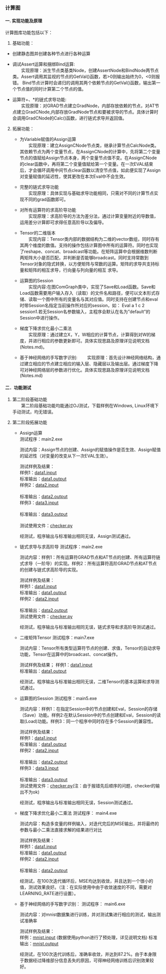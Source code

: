 ### 计算图
#### 一.	实现功能及原理

计算图库功能包括以下：
1. 基础功能：

  - 创建静态图并创建各种节点进行各种运算

  - 调试Assert运算和捆绑Bind运算:<br/>
  &emsp;&emsp;实现原理：派生节点类基类Node<T>，创建AssertNode<T>和BindNode<T>两节点类。Assert调用其监视的节点的GetVal()函数，若>0则输出始终为0，<0则报错。 Bind节点计算时会递归的调用其两个依赖节点的GetVal()函数，输出第一个节点值的同时计算第二个节点的值。

  - 运算符+、*的链式求导功能:<br/>
  &emsp;&emsp;实现原理：对GRAD节点建立GradNode，内部存放依赖的节点，对AT节点建立GradCNode,内部存放GradNode节点和要被求导的节点。具体计算时会调用GradCNode的Calc()函数，进行链式求导并返回值。

2. 拓展功能：
   - 为Variable赋值的Assign运算<br/>
    &emsp;&emsp;实现原理：建立AssignCNode节点类，继承计算节点CalcNode类。其依赖节点为两个变量节点，在AssignCNode的计算中，先将第二个变量节点的值赋给Assign节点本身，两个变量节点值不变。在AssignCNode的clear函数中，再将第二个变量值赋给第一个变量。在一次EVAL结束后，才会循环调用中间节点clear函数以清空节点值，如此便实现了Assign对变量赋值的延迟性，使其更改在本次Eval中不会生效。

    - 完整的链式求导功能<br/>
    &emsp;&emsp;实现原理：具体实现与基础求导功能相同，只需对不同的计算节点实现不同的grad函数即可。

   - 对所有运算符的求高阶导功能<br/>
   &emsp;&emsp;实现原理：求高阶导的方法为差分法，通过计算变量附近的导数值，运用差分计算即可求得任意高阶导以及偏导。

    - Tensor的二维版本<br/>
   &emsp;&emsp;实现内容：Tensor类内部的数据结构为二维的vector数组，同时存有其两个维度的数值。支持的操作包括计算图中所有的运算符。同时也实现了reshape、concat、broadcast等功能。在矩阵运算中会根据维数判断两矩阵大小是否匹配，并判断是否能够broadcast。同时支持常数到Tensor对象的隐式转换，以方便矩阵与常数的运算。矩阵的求导共支持标量和矩阵的相互求导，行向量与列向量的相互 求导。

    - 运算图的Session<br/>
    &emsp;&emsp;实现内容:在图ComGraph<T>类中，实现了Save和Load函数。Save和Load函数需要用户输入存入（读取）的文件名和路径，便可以文本形式存储、读取一个图中所有的变量名与其对应值。同时支持在创建节点和eval时带Session名指定当前操作所对应的session，如： Eval a 1 c 2 session1.若无Session名参数输入，主程序会默认在名为”default”的Session中进行操作。 

    - 梯度下降求优化最小二乘法<br/>
   &emsp;&emsp;实现原理：通过建立X，Y，W相应的计算节点，计算得到对W的梯度，并进行相应的参数更新即可。具体实现思路及原理详见说明文档(Notes.md)。

    - 基于神经网络的手写数字识别:
   &emsp;&emsp;实现原理：首先设计神经网络结构，通过建立相应的节点建立相应的输入层、隐藏层以及输出层。通过梯度下降可对神经网络层的参数进行优化。具体实现思路及原理详见说明文档(Notes.md)

#### 二．功能测试
1. 第二阶段基础功能<br/>
&emsp;&emsp;第二阶段基础功能均能通过OJ测试，下载样例在Windows, Linux环境下手动测试，均无错误。

2. 第二阶段拓展功能

    - Assign运算<br/>
	    测试程序：main2.exe 

	    测试内容：Assign节点的创建、Assign的赋值操作是否生效、Assign赋值的延迟性（对变量的改变从下一次EVAL生效）。

        测试样例及结果：<br/>
        样例1：[data1.input](../Examples/Assign_Example/data1.input)<br/>
        标准输出：[data1.output](../Examples/Assign_Example/data1.output)<br/>
        样例2：[data2.input](../Examples/Assign_Example/data2.input)<br/>			
        标准输出：[data2.output](../Examples/Assign_Example/data2.output)<br/>
        样例3：[data3.input](../Examples/Assign_Example/data3.input)<br/>			
        标准输出：[data3.output](../Examples/Assign_Example/data3.output)<br/>	
        测试使用文件：[checker.py](../Examples/Assign_Example/checker.py)

	    经测试，程序输出与标准输出相同无误，Assign测试通过。
    
    - 链式求导与求高阶导
	    测试程序：main2.exe

	    测试内容：样例1：所有运算符GRAD节点和AT节点的创建、所有运算符链式求导（一阶导）的实现。样例2：所有运算符高阶GRAD节点和AT节点的创建与链式求高阶导的实现。

	    测试样例及结果：<br/>
        样例1：[data1.input](../Examples/Grad_Example/data1.input)<br/>
        标准输出：[data1.output](../Examples/Grad_Example/data1.output)<br/>
        样例2：[data2.input](../Examples/Grad_Example/data2.input)<br/>			
        标准输出：[data2.output](../Examples/Grad_Example/data2.output)<br/>
        测试使用文件：[checker.py](../Examples/Grad_Example/checker.py)

	    经测试，程序输出与标准输出相同无误，链式求导和求高阶导测试通过。

    - 二维矩阵Tensor
	    测试程序：main7.exe

	    测试内容：Tensor所有类型运算符节点的创建、求值，Tensor的自动求导功能，Tensor在运算中的broadcast、concat操作。

	    测试样例及结果；
        样例1：[data1.input](../Examples/Tensor_Example/data1.input)<br/>
        标准输出：[data1.output](../Examples/Tensor_Example/data1.output)<br/>

	    经测试，程序输出与标准输出相同无误，二维Tensor的基本运算和求导测试通过。

    - 运算图的Session
	    测试程序：main5.exe 

	    测试内容：样例1：在指定Session中的节点创建和Eval，Session的存储（Save）功能。样例2:在默认Session中的节点创建和Eval，Session的读取(Load)功能。样例3：同一个程序中同时存在多个Session的兼容性。

	    测试样例及结果：<br/>
        样例1：[data1.input](../Examples/Session_Example/data1.input)<br/>
        标准输出：[data1.output](../Examples/Session_Example/data1.output)<br/>
        样例2：[data2.input](../Examples/Session_Example/data2.input)<br/>			
        标准输出：[data2.output](../Examples/Session_Example/data2.output)<br/>
        样例3：[data3.input](../Examples/Session_Example/data3.input)<br/>			
        标准输出：[data3.output](../Examples/Session_Example/data3.output)<br/>
        测试使用文件：[checker.py](../Examples/Grad_Example/checker.py)(注：由于报错先后顺序的问题，checker的输出不为ok)

	    经测试，程序输出与标准输出相同无误，Session测试通过。

    - 梯度下降求优化最小二乘法
	    测试程序： main4.exe

	    测试内容：构造多变量的样例输入，对迭代完后的MSE输出，并将最终的参数与最小二乘法直接求解的结果进行对比

	    测试样例及结果：<br/>
        样例1：[data1.input](../Examples/Session_Example/data1.input)<br/>
        标准输出：[data1.output](../Examples/Session_Example/data1.output)<br/>
        样例2：[data2.input](../Examples/Session_Example/data2.input)<br/>			
        标准输出：[data2.output](../Examples/Session_Example/data2.output)<br/>

        经测试，在100次迭代循环后，MSE均达到收敛，并且达到一个很小的值，测试效果良好。（注：在实际使用中由于收敛速度的不同，需要对LEARNING_RATE进行设置）。
        
    - 基于神经网络的手写数字识别：
        测试程序： main6.exe
    
        测试内容：对mnist数据集进行训练，并对测试集进行相应的测试，输出测试准确率
    
        测试样例及结果：<br/>
        样例：[mnist.input](../Examples/mnist.input) (数据使用python进行了预处理，详见说明文档)
        标准输出：[mnist.output](../Examples/mnist.output)
    
        经测试，在100次迭代训练后，准确率收敛，并达到$87.2\%$。由于本身限于数据经过降维部分信息丢失的原因，可得神经网络训练后识别效果较好。


		
